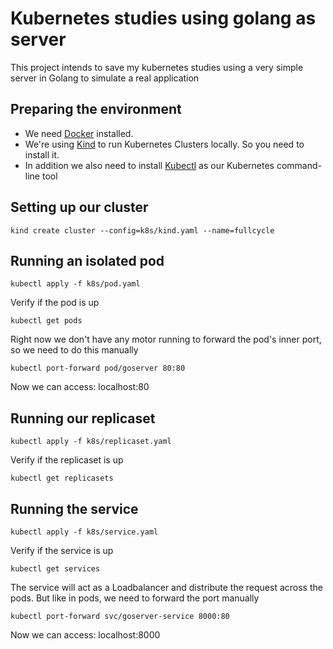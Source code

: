 # Kubernetes studies using golang as server

This project intends to save my kubernetes studies using a very simple server in Golang to simulate a real application

## Preparing the environment

- We need [Docker](https://docs.docker.com/engine/install/) installed.
- We're using [Kind](https://kind.sigs.k8s.io/) to run Kubernetes Clusters locally. 
So you need to install it.
- In addition we also need to install [Kubectl](https://kubernetes.io/docs/tasks/tools/)
as our Kubernetes command-line tool

## Setting up our cluster
`kind create cluster --config=k8s/kind.yaml --name=fullcycle`

## Running an isolated pod

`kubectl apply -f k8s/pod.yaml`

Verify if the pod is up

`kubectl get pods`

Right now we don't have any motor running to forward the pod's inner port, so we need to do this manually

`kubectl port-forward pod/goserver 80:80`

Now we can access: localhost:80

## Running our replicaset
`kubectl apply -f k8s/replicaset.yaml`

Verify if the replicaset is up

`kubectl get replicasets`

## Running the service
`kubectl apply -f k8s/service.yaml`

Verify if the service is up

`kubectl get services`

The service will act as a Loadbalancer and distribute the request across the pods.
But like in pods, we need to forward the port manually

`kubectl port-forward svc/goserver-service 8000:80`

Now we can access: localhost:8000

